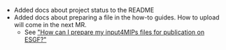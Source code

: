 - Added docs about project status to the README
- Added docs about preparing a file in the how-to guides. How to upload will come in the next MR.
    - See ["How can I prepare my input4MIPs files for publication on ESGF?"](https://input4mips-validation.readthedocs.io/en/latest/how-to-guides/#how-can-i-prepare-my-input4mips-files-for-publication-on-esgf)
